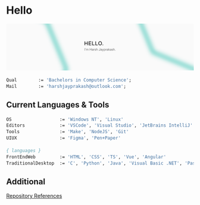 # Hello

![Profile Banner](./assets/github_readme_greeting_banner_raster.png)

```pas
Qual        := 'Bachelors in Computer Science';
Mail        := 'harshjayprakash@outlook.com';
```

## Current Languages & Tools

```pas
OS                  := 'Windows NT', 'Linux'
Editors             := 'VSCode', 'Visual Studio', 'JetBrains IntelliJ'
Tools               := 'Make', 'NodeJS', 'Git'
UIUX                := 'Figma', 'Pen+Paper'

{ languages }
FrontEndWeb         := 'HTML', 'CSS', 'TS', 'Vue', 'Angular'
TraditionalDesktop  := 'C', 'Python', 'Java', 'Visual Basic .NET', 'Pascal'
```

## Additional

[Repository References](./REFERENCE.md)
